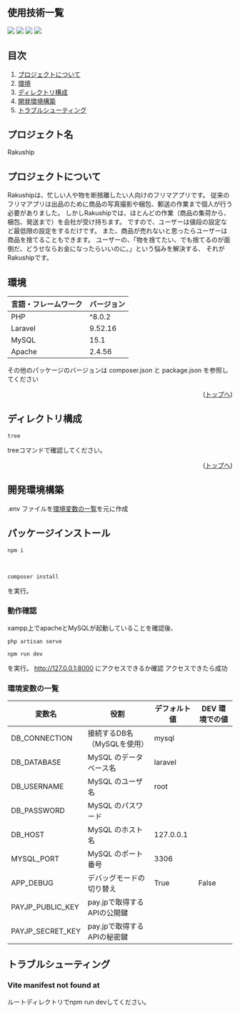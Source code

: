 ## 使用技術一覧

<!-- シールド一覧 -->
<!-- 該当するプロジェクトの中から任意のものを選ぶ-->
<p style="display: inline">
  <!-- バックエンドのフレームワーク一覧 -->
  <img src="https://img.shields.io/badge/-Laravel-ffffff.svg?logo=Laravel&style=for-the-badge">
  <!-- バックエンドの言語一覧 -->
  <img src="https://img.shields.io/badge/PHP-ccc.svg?logo=php&style=for-the-badge">
  <!-- ミドルウェア一覧 -->
  <img src="https://img.shields.io/badge/-Apache-D22128.svg?logo=apache&style=for-the-badge">
  <img src="https://img.shields.io/badge/-MySQL-4479A1.svg?logo=mysql&style=for-the-badge&logoColor=white">
  
</p>

## 目次

1. [プロジェクトについて](#プロジェクトについて)
2. [環境](#環境)
3. [ディレクトリ構成](#ディレクトリ構成)
4. [開発環境構築](#開発環境構築)
5. [トラブルシューティング](#トラブルシューティング)

<!-- プロジェクト名を記載 -->

## プロジェクト名

Rakuship

<!-- プロジェクトについて -->

## プロジェクトについて

Rakushipは、忙しい人や物を断捨離したい人向けのフリマアプリです。
従来のフリマアプリは出品のために商品の写真撮影や梱包、郵送の作業まで個人が行う必要がありました。
しかしRakushipでは、ほとんどの作業（商品の集荷から、梱包、発送まで）を会社が受け持ちます。
ですので、ユーザーは値段の設定など最低限の設定をするだけです。
また、商品が売れないと思ったらユーザーは商品を捨てることもできます。
ユーザーの、「物を捨てたい、でも捨てるのが面倒だ、どうせならお金になったらいいのに。」という悩みを解決する、
それがRakushipです。

## 環境

<!-- 言語、フレームワーク、ミドルウェア、インフラの一覧とバージョンを記載 -->

| 言語・フレームワーク  | バージョン |
| --------------------- | ---------- |
| PHP                | ^8.0.2     |
| Laravel                | 9.52.16      |
| MySQL                 | 15.1        |
| Apache               | 2.4.56    |

その他のパッケージのバージョンは composer.json と package.json を参照してください

<p align="right">(<a href="#top">トップへ</a>)</p>

## ディレクトリ構成

<!-- Treeコマンドを使ってディレクトリ構成を記載 -->

```
tree
```

treeコマンドで確認してください。


<p align="right">(<a href="#top">トップへ</a>)</p>

## 開発環境構築

<!-- xampp上での環境構築の方法を記載 -->

.env ファイルを[環境変数の一覧](#環境変数の一覧)を元に作成

## パッケージインストール
```
npm i
```

<br>

```
composer install
```

を実行。

### 動作確認
xampp上でapacheとMySQLが起動していることを確認後、

```
php artisan serve
```

```
npm run dev
```

を実行。
http://127.0.0.1:8000 にアクセスできるか確認
アクセスできたら成功

### 環境変数の一覧

| 変数名                 | 役割                                      | デフォルト値                       | DEV 環境での値                           |
| ---------------------- | ----------------------------------------- | ---------------------------------- | ---------------------------------------- |
| DB_CONNECTION    | 接続するDB名（MySQLを使用） |   mysql                             |                                   |
| DB_DATABASE         | MySQL のデータベース名   | laravel                          |                                          |
| DB_USERNAME             | MySQL のユーザ名         | root                            |                                          |
| DB_PASSWORD         | MySQL のパスワード       |                              |                                          |
| DB_HOST             | MySQL のホスト名         | 127.0.0.1                                |                                          |
| MYSQL_PORT             | MySQL のポート番号       | 3306                               |                                          |
| APP_DEBUG                  | デバッグモードの切り替え                  | True                               | False                                    |
| PAYJP_PUBLIC_KEY        | pay.jpで取得するAPIの公開鍵                   |                    |                                          |
| PAYJP_SECRET_KEY | pay.jpで取得するAPIの秘密鍵   |              |                      |

## トラブルシューティング

### Vite manifest not found at

ルートディレクトリでnpm run devしてください。
